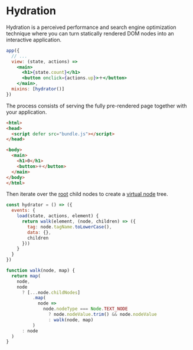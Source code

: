 # Hydration

Hydration is a perceived performance and search engine optimization technique where you can turn statically rendered DOM nodes into an interactive application.

```jsx
app({
  // ...
  view: (state, actions) =>
    <main>
      <h1>{state.count}</h1>
      <button onclick={actions.up}>＋</button>
    </main>,
  mixins: [hydrator()]
})
```

The process consists of serving the fully pre-rendered page together with your application.

```html
<html>
<head>
  <script defer src="bundle.js"></script>
</head>

<body>
  <main>
    <h1>0</h1>
    <button>＋</button>
  </main>
</body>
</html>
```

Then iterate over the [root](/docs/root.md) child nodes to create a [virtual node](/docs/vnodes.md) tree.

```js
const hydrator = () => ({
  events: {
    load(state, actions, element) {
      return walk(element, (node, children) => ({
        tag: node.tagName.toLowerCase(),
        data: {},
        children
      }))
    }
  }
})

function walk(node, map) {
  return map(
    node,
    node
      ? [...node.childNodes]
          .map(
            node =>
              node.nodeType === Node.TEXT_NODE
                ? node.nodeValue.trim() && node.nodeValue
                : walk(node, map)
          )
      : node
  )
}
```
